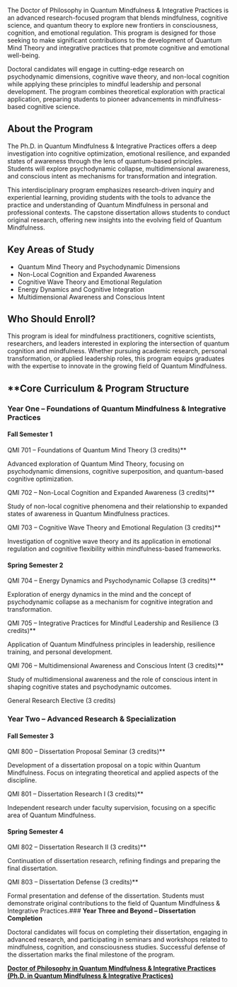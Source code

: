 The Doctor of Philosophy in Quantum Mindfulness & Integrative Practices is an advanced research-focused program that blends mindfulness, cognitive science, and quantum theory to explore new frontiers in consciousness, cognition, and emotional regulation. This program is designed for those seeking to make significant contributions to the development of Quantum Mind Theory and integrative practices that promote cognitive and emotional well-being.

Doctoral candidates will engage in cutting-edge research on psychodynamic dimensions, cognitive wave theory, and non-local cognition while applying these principles to mindful leadership and personal development. The program combines theoretical exploration with practical application, preparing students to pioneer advancements in mindfulness-based cognitive science.

## **About the Program**

The Ph.D. in  Quantum Mindfulness & Integrative Practices offers a deep investigation into cognitive optimization, emotional resilience, and expanded states of awareness through the lens of quantum-based principles. Students will explore psychodynamic collapse, multidimensional awareness, and conscious intent as mechanisms for transformation and integration.

This interdisciplinary program emphasizes research-driven inquiry and experiential learning, providing students with the tools to advance the practice and understanding of Quantum Mindfulness in personal and professional contexts. The capstone dissertation allows students to conduct original research, offering new insights into the evolving field of Quantum Mindfulness.

## **Key Areas of Study**

- Quantum Mind Theory and Psychodynamic Dimensions
- Non-Local Cognition and Expanded Awareness
- Cognitive Wave Theory and Emotional Regulation
- Energy Dynamics and Cognitive Integration
- Multidimensional Awareness and Conscious Intent

## **Who Should Enroll?**

This program is ideal for mindfulness practitioners, cognitive scientists, researchers, and leaders interested in exploring the intersection of quantum cognition and mindfulness. Whether pursuing academic research, personal transformation, or applied leadership roles, this program equips graduates with the expertise to innovate in the growing field of Quantum Mindfulness.

## **Core Curriculum & Program Structure

### **Year One – Foundations of Quantum Mindfulness & Integrative Practices**

#### **Fall  Semester 1**

QMI 701 – Foundations of Quantum Mind Theory (3 credits)**

Advanced exploration of Quantum Mind Theory, focusing on psychodynamic dimensions, cognitive superposition, and quantum-based cognitive optimization.

QMI 702 – Non-Local Cognition and Expanded Awareness (3 credits)**

Study of non-local cognitive phenomena and their relationship to expanded states of awareness in Quantum Mindfulness practices.

QMI 703 – Cognitive Wave Theory and Emotional Regulation (3 credits)**

Investigation of cognitive wave theory and its application in emotional regulation and cognitive flexibility within mindfulness-based frameworks.

#### **Spring Semester 2**

QMI 704 – Energy Dynamics and Psychodynamic Collapse (3 credits)**

Exploration of energy dynamics in the mind and the concept of psychodynamic collapse as a mechanism for cognitive integration and transformation.

QMI 705 – Integrative Practices for Mindful Leadership and Resilience (3 credits)**

Application of Quantum Mindfulness principles in leadership, resilience training, and personal development.

QMI 706 – Multidimensional Awareness and Conscious Intent (3 credits)**

Study of multidimensional awareness and the role of conscious intent in shaping cognitive states and psychodynamic outcomes.

General Research Elective (3 credits)

### **Year Two – Advanced Research & Specialization**

#### **Fall  Semester 3**

QMI 800 – Dissertation Proposal Seminar (3 credits)**

Development of a dissertation proposal on a topic within Quantum Mindfulness. Focus on integrating theoretical and applied aspects of the discipline.

QMI 801 – Dissertation Research I (3 credits)**

Independent research under faculty supervision, focusing on a specific area of Quantum Mindfulness.

#### **Spring Semester 4**

QMI 802 – Dissertation Research II (3 credits)**

Continuation of dissertation research, refining findings and preparing the final dissertation.

QMI 803 – Dissertation Defense (3 credits)**

Formal presentation and defense of the dissertation. Students must demonstrate original contributions to the field of Quantum Mindfulness & Integrative Practices.### **Year Three and Beyond – Dissertation Completion**

Doctoral candidates will focus on completing their dissertation, engaging in advanced research, and participating in seminars and workshops related to mindfulness, cognition, and consciousness studies. Successful defense of the dissertation marks the final milestone of the program.

[**Doctor of Philosophy in Quantum Mindfulness & Integrative Practices (Ph.D. in Quantum Mindfulness & Integrative Practices)**](https://www.notion.so/Doctor-of-Philosophy-in-Quantum-Mindfulness-Integrative-Practices-Ph-D-Quantum-Mindfulness-Int-1952c2ffeee2808caf42c16be73ebc8e?pvs=21)